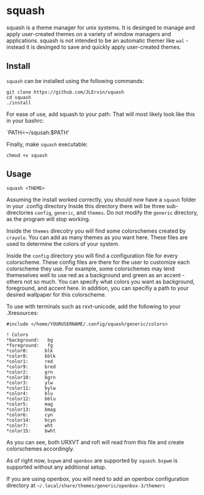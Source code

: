# squash

squash is a theme manager for unix systems. 
It is desinged to manage and apply user-created themes on a variety of window managers and applications.
squash is not intended to be an automatic themer like `wal` - 
instead it is desinged to save and quickly apply user-created themes. 

## Install 

`squash` can be installed using the following commands:

```
git clone https://github.com/JLErvin/squash
cd squash
./install
```

For ease of use, add squash to your path. That will most likely look like this in your bashrc:

`PATH=~/squsah:$PATH'

Finally, make `squash` executable:

`chmod +x squash`

## Usage

`squash <THEME>`

Assuming the install worked correctly, you should now have a `squash` folder in your .config directory
Inside this directory there will be three sub-directories `config`, `generic`, and `themes`. 
Do not modify the `generic` directory, as the program will stop working.

Inside the `themes` direcotry you will find some colorschemes created by `crayolo`. You can add as many themes as you want here. 
These files are used to determine the colors of your system. 

Inside the `config` directory you will find a configuration file for every colorscheme. 
These config files are there for the user to customize each colorscheme they use. 
For example, some colorschemes may lend themeselves well to use red as a background 
and green as an accent - others not so much. You can specify what colors you want as 
background, foreground, and accent here. In addition, you can specifiy a path to your desired
wallpaper for this colorscheme. 

To use with terminals such as rxvt-unicode, add the following to your .Xresources:

```
#include </home/YOURUSERNAME/.config/squash/generic/colors>

! Colors  
*background:   bg  
*foreground:   fg  
*color0:      blk  
*color8:      bblk  
*color1:      red  
*color9:      bred  
*color2:      grn  
*color10:     bgrn  
*color3:      ylw  
*color11:     bylw  
*color4:      blu  
*color12:     bblu  
*color5:      mag  
*color13:     bmag  
*color6:      cyn  
*color14:     bcyn  
*color7:      wht  
*color15:     bwht 
```

As you can see, both URXVT and rofi will read from this file and create colorschemes accordingly.

As of right now, `bspwm` and `openbox` are supported by `squash`. `bspwm` is supported without any additional setup.

If you are using openbox, you will need to add an openbox configuration directory at 
`~/.local/share/themes/generic/openbox-3/themerc`






